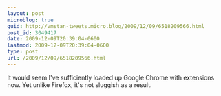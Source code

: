 ```yaml
---
layout: post
microblog: true
guid: http://vmstan-tweets.micro.blog/2009/12/09/6518209566.html
post_id: 3049417
date: 2009-12-09T20:39:04-0600
lastmod: 2009-12-09T20:39:04-0600
type: post
url: /2009/12/09/6518209566.html
---
```

It would seem I've sufficiently loaded up Google Chrome with extensions now. Yet unlike Firefox, it's not sluggish as a result.
